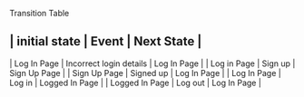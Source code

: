 Transition Table

| initial state   |       Event               |   Next State     |
------------------------------------------------------------------
| Log In Page     |  Incorrect login details  |  Log In Page     |
| Log in Page     |  Sign up                  |  Sign Up Page    |
| Sign Up Page    |  Signed up                |  Log In Page     |
| Log In Page     |  Log in                   |  Logged In Page  |
| Logged In Page  |  Log out                  |  Log In Page     |
